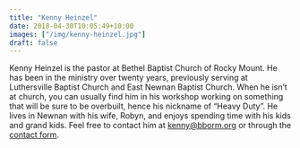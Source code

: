 ```yaml
---
title: "Kenny Heinzel"
date: 2018-04-30T10:05:49+10:00
images: ["/img/kenny-heinzel.jpg"]
draft: false
---
```


Kenny Heinzel is the pastor at Bethel Baptist Church of Rocky Mount. He has been in the ministry over twenty years, previously serving at Luthersville Baptist Church and East Newnan Baptist Church. When he isn’t at church, you can usually find him in his workshop working on something that will be sure to be overbuilt, hence his nickname of “Heavy Duty”. He lives in Newnan with his wife, Robyn, and enjoys spending time with his kids and grand kids. Feel free to contact him at <a href="mailto:kenny@bborm.org">kenny@bborm.org</a> or through the <a href=/#call-to-action>contact form</a>.

